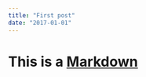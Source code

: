 ```yaml
---
title: "First post"
date: "2017-01-01"
---
```


# This is a [Markdown](https://en.wikipedia.org/wiki/Markdown#Example) 